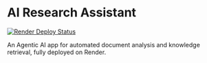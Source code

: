 # AI Research Assistant

[![Render Deploy Status](https://render.com/badges/deploy?service=your-service-id&key=deploy)](https://render.com/)

An Agentic AI app for automated document analysis and knowledge retrieval, fully deployed on Render.
